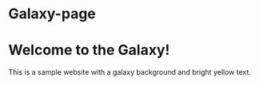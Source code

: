 # Galaxy-page
<!DOCTYPE html>
<html lang="en">
<head>
    <meta charset="UTF-8">
    <meta name="viewport" content="width=device-width, initial-scale=1.0">
    <title>Galaxy Background Website</title>
    <link rel="stylesheet" href="styles.css">
</head>
<body>
    <div class="content">
        <h1>Welcome to the Galaxy!</h1>
        <p>This is a sample website with a galaxy background and bright yellow text.</p>
    </div>
</body>
</html>
